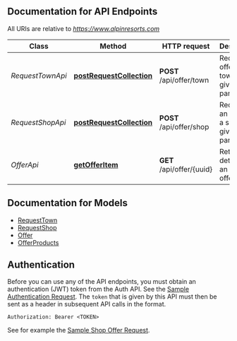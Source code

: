 ## Documentation for API Endpoints

All URIs are relative to *https://www.alpinresorts.com*

Class | Method | HTTP request | Description
------------ | ------------- | ------------- | -------------
*RequestTownApi* | [**postRequestCollection**](docs/Api/RequestTownApi.md#postrequestcollection) | **POST** /api/offer/town | Requests offers for a town and given parameters.
*RequestShopApi* | [**postRequestCollection**](docs/Api/RequestShopApi.md#postrequestcollection) | **POST** /api/offer/shop | Requests an offer for a shop given parameters.
*OfferApi* | [**getOfferItem**](docs/Api/OfferApi.md#getofferitem) | **GET** /api/offer/{uuid} | Retrieves details of an existing offer.


## Documentation for Models

 - [RequestTown](docs/Model/RequestTown.md)
 - [RequestShop](docs/Model/RequestShop.md)
 - [Offer](docs/Model/Offer.md)
 - [OfferProducts](docs/Model/OfferProducts.md)


## Authentication

Before you can use any of the API endpoints, you must obtain an authentication (JWT) token from the Auth API. 
See the [Sample Authentication Request](demo-requests/auth.http). 
The `token` that is given by this API must then be sent as a header in subsequent API calls in the format.

`Authorization: Bearer <TOKEN>`

See for example the [Sample Shop Offer Request](demo-requests/request-shop-api.http). 
